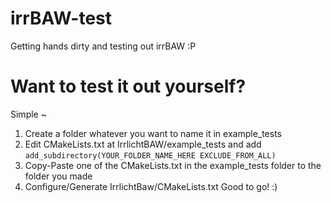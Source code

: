 # irrBAW-test
Getting hands dirty and testing out irrBAW :P

# Want to test it out yourself?
Simple ~ 
1. Create a folder whatever you want to name it in example_tests 
2. Edit CMakeLists.txt at IrrlichtBAW/example_tests and add 
```add_subdirectory(YOUR_FOLDER_NAME_HERE EXCLUDE_FROM_ALL)```
3. Copy-Paste one of the CMakeLists.txt in the example_tests folder to the folder you made
4. Configure/Generate IrrlichtBaw/CMakeLists.txt
Good to go! :)

